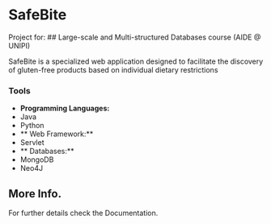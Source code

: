 # SafeBite 

Project for: ## Large-scale and Multi-structured Databases course (AIDE @ UNIPI)

SafeBite is a specialized web application designed to facilitate the discovery of gluten-free products based on individual dietary restrictions

### Tools
- **Programming Languages:**
-  Java
-  Python
- ** Web Framework:**
-  Servlet
- ** Databases:**
-  MongoDB
-  Neo4J

## More Info.
For further details check the Documentation.
